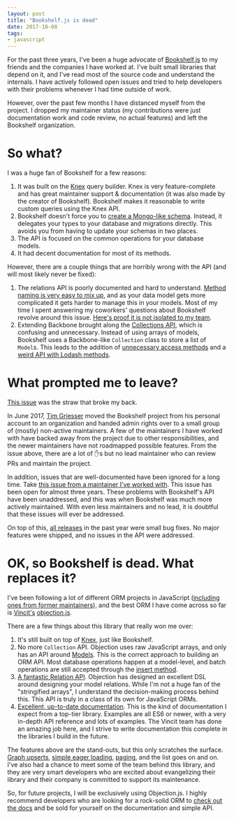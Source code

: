 ```yaml
---
layout: post
title: "Bookshelf.js is dead"
date: 2017-10-08
tags:
- javascript
---
```

For the past three years, I've been a huge advocate of [Bookshelf.js](http://bookshelfjs.org/) to my friends and the companies I have worked at. I've built small libraries that depend on it, and I've read most of the source code and understand the internals. I have actively followed open issues and tried to help developers with their problems whenever I had time outside of work.

However, over the past few months I have distanced myself from the project. I dropped my maintainer status (my contributions were just documentation work and code review, no actual features) and left the Bookshelf organization.

# So what?
I was a huge fan of Bookshelf for a few reasons:
1. It was built on the [Knex](http://knexjs.org/) query builder. Knex is very feature-complete and has great maintainer support & documentation (it was also made by the creator of Bookshelf). Bookshelf makes it reasonable to write custom queries using the Knex API.
2. Bookshelf doesn't force you to [create a Mongo-like schema](http://docs.sequelizejs.com/manual/tutorial/models-definition.html). Instead, it delegates your types to your database and migrations directly. This avoids you from having to update your schemas in two places.
3. The API is focused on the common operations for your database models.
4. It had decent documentation for most of its methods.

However, there are a couple things that are horribly wrong with the API (and will most likely never be fixed):
1. The relations API is poorly documented and hard to understand. [Method naming is very easy to mix up](http://bookshelfjs.org/index.html#associations), and as your data model gets more complicated it gets harder to manage this in your models. Most of my time I spent answering my coworkers' questions about Bookshelf revolve around this issue. [Here's proof it is not isolated to my team](https://github.com/bookshelf/bookshelf/issues?utf8=%E2%9C%93&q=is%3Aissue+is%3Aopen+relation).
2. Extending Backbone brought along the [Collections API](http://bookshelfjs.org/#section-Collection), which is confusing and unnecessary. Instead of using arrays of models, Bookshelf uses a Backbone-like `Collection` class to store a list of `Model`s. This leads to the addition of [unnecessary access methods](http://bookshelfjs.org/#Collection-instance-at) and a [weird API with Lodash methods](http://bookshelfjs.org/#Collection-subsection-lodash-methods).

# What prompted me to leave?
[This issue](https://github.com/bookshelf/bookshelf/issues/1600) was the straw that broke my back.

In June 2017, [Tim Griesser](https://github.com/tgriesser/) moved the Bookshelf project from his personal account to an organization and handed admin rights over to a small group of (mostly) non-active maintainers. A few of the maintainers I have worked with have backed away from the project due to other responsibilities, and the newer maintainers have not roadmapped possible features. From the issue above, there are a lot of :raised_hand:s but no lead maintainer who can review PRs and maintain the project.

In addition, issues that are well-documented have been ignored for a long time. Take [this issue from a maintainer I've worked with](https://github.com/bookshelf/bookshelf/issues/803). This issue has been open for almost three years. These problems with Bookshelf's API have been unaddressed, and this was when Bookshelf was much more actively maintained. With even less maintainers and no lead, it is doubtful that these issues will ever be addressed.

On top of this, [all releases](https://github.com/bookshelf/bookshelf/releases) in the past year were small bug fixes. No major features were shipped, and no issues in the API were addressed.

# OK, so Bookshelf is dead. What replaces it?
I've been following a lot of different ORM projects in JavaScript ([including ones from former maintainers](https://github.com/rhys-vdw/atlas)), and the best ORM I have come across so far is [Vincit's](https://www.vincit.fi/en/) [objection.js](http://vincit.github.io/objection.js/).

There are a few things about this library that really won me over:
1. It's still built on top of [Knex](http://knexjs.org/), just like Bookshelf.
2. No more `Collection` API. Objection uses raw JavaScript arrays, and only has an API around [Models](http://vincit.github.io/objection.js/#model270). This is the correct approach to building an ORM API. Most database operations happen at a model-level, and batch operations are still accepted through the [insert method](http://vincit.github.io/objection.js/#insert).
3. [A fantastic Relation API](http://vincit.github.io/objection.js/#relations). Objection has designed an excellent DSL around designing your model relations. While I'm not a huge fan of the "stringified arrays", I understand the decision-making process behind this. This API is truly in a class of its own for JavaScript ORMs.
4. [Excellent, up-to-date documentation](http://vincit.github.io/objection.js/). This is the kind of documentation I expect from a top-tier library. Examples are all ES6 or newer, with a very in-depth API reference and lots of examples. The Vincit team has done an amazing job here, and I strive to write documentation this complete in the libraries I build in the future.

The features above are the stand-outs, but this only scratches the surface. [Graph upserts](http://vincit.github.io/objection.js/#graph-upserts), [simple eager loading](http://vincit.github.io/objection.js/#eager-loading), [paging](http://vincit.github.io/objection.js/#paging), and the list goes on and on. I've also had a chance to meet some of the team behind this library, and they are very smart developers who are excited about evangelizing their library and their company is committed to support its maintenance.

So, for future projects, I will be exclusively using Objection.js. I highly recommend developers who are looking for a rock-solid ORM to [check out the docs](http://vincit.github.io/objection.js) and be sold for yourself on the documentation and simple API.
